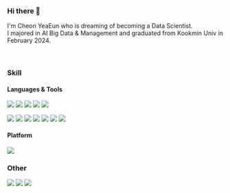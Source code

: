 ### Hi there 👋

I'm Cheon YeaEun who is dreaming of becoming a Data Scientist.<br>
I majored in AI Big Data & Management and graduated from Kookmin Univ in February 2024.
<br><br><br>

### Skill
#### Languages & Tools
<a><img src="https://img.shields.io/badge/Python-3776AB?style=flat-square&logo=Python&logoColor=white"/>
<img src="https://img.shields.io/badge/Pytorch-EE4C2C?style=flat-square&logo=Pytorch&logoColor=white"/>
<img src="https://img.shields.io/badge/R-276DC3?style=flat-square&logo=R&logoColor=white"/>
<img src="https://img.shields.io/badge/Java-259797?style=flat-square&logo=java&logoColor=white"/>
<img src="https://img.shields.io/badge/C-A8B9CC?style=flat-square&logo=c&logoColor=white"/></a>

<a><img src="https://img.shields.io/badge/ Jupyter Notebook-F37626?style=flat-square&logo=jupyter&logoColor=white"/>
<img src="https://img.shields.io/badge/Google Colab-F9AB00?style=flat-square&logo=googlecolab&logoColor=white"/>
<img src="https://img.shields.io/badge/Anaconda-44A833?style=flat-square&logo=anaconda&logoColor=white"/>
<img src="https://img.shields.io/badge/VS Code-007ACC?style=flat-square&logo=visualstudiocode&logoColor=white"/>
<img src="https://img.shields.io/badge/Eclipse IDE-2C2255?style=flat-square&logo=eclipseide&logoColor=white"/>
<img src="https://img.shields.io/badge/MySQL-4479A1?style=flat-square&logo=mysql&logoColor=white"/>
<img src="https://img.shields.io/badge/R Studio-75AADB?style=flat-square&logo=rstudio&logoColor=white"/></a>

#### Platform
<img src="https://img.shields.io/badge/Windows-0078D4?style=flat-square&logo=windows&logoColor=white"/>
<br>

### Other
<a href="mailto:tpdk9556@gmail.com">
  <img src="https://img.shields.io/badge/tpdk9556@gmail.com-F8F8F8?style=flat-square&logo=Gmail&logoColor=EA4335"/></a>
<a href="https://skyxnn.notion.site/About-Me-07d503f422594c9683c0f53c8339cdac?pvs=4">
  <img src="https://img.shields.io/badge/Notion-000000?style=flat-square&logo=notion&logoColor=white"/></a>
<a href="https://github.com/skyxnn/skyxnn/README.md">
  <img src="https://img.shields.io/badge/Github-181717?style=flat-square&logo=github&logoColor=white"/></a>
